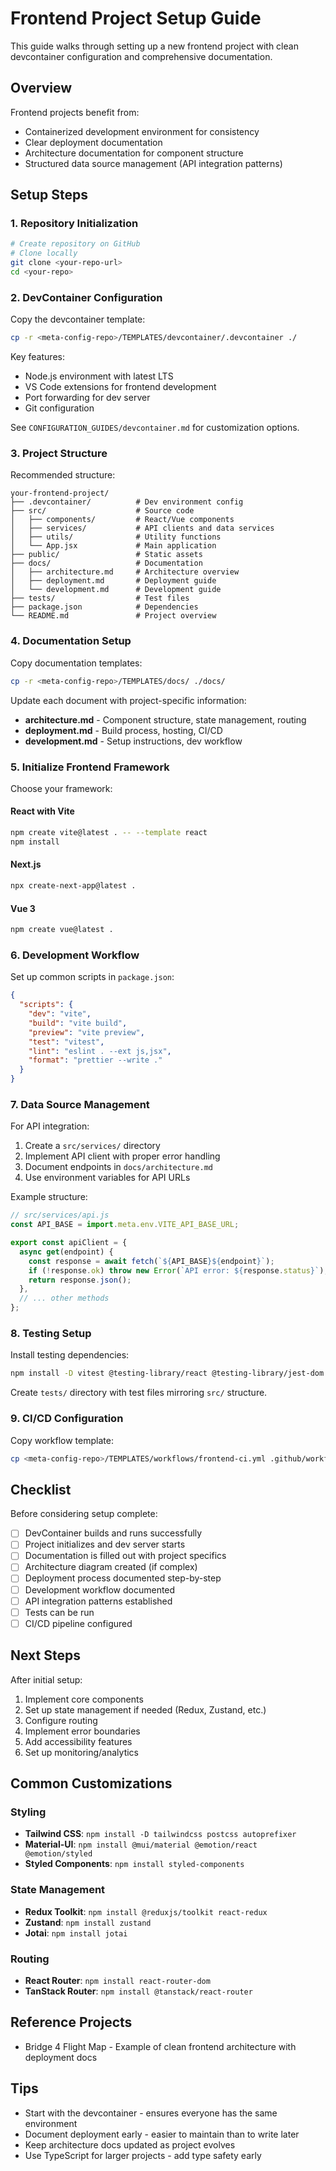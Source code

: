 # Frontend Project Setup Guide

This guide walks through setting up a new frontend project with clean devcontainer configuration and comprehensive documentation.

## Overview

Frontend projects benefit from:
- Containerized development environment for consistency
- Clear deployment documentation
- Architecture documentation for component structure
- Structured data source management (API integration patterns)

## Setup Steps

### 1. Repository Initialization

```bash
# Create repository on GitHub
# Clone locally
git clone <your-repo-url>
cd <your-repo>
```

### 2. DevContainer Configuration

Copy the devcontainer template:

```bash
cp -r <meta-config-repo>/TEMPLATES/devcontainer/.devcontainer ./
```

Key features:
- Node.js environment with latest LTS
- VS Code extensions for frontend development
- Port forwarding for dev server
- Git configuration

See `CONFIGURATION_GUIDES/devcontainer.md` for customization options.

### 3. Project Structure

Recommended structure:

```
your-frontend-project/
├── .devcontainer/          # Dev environment config
├── src/                    # Source code
│   ├── components/         # React/Vue components
│   ├── services/           # API clients and data services
│   ├── utils/              # Utility functions
│   └── App.jsx             # Main application
├── public/                 # Static assets
├── docs/                   # Documentation
│   ├── architecture.md     # Architecture overview
│   ├── deployment.md       # Deployment guide
│   └── development.md      # Development guide
├── tests/                  # Test files
├── package.json            # Dependencies
└── README.md               # Project overview
```

### 4. Documentation Setup

Copy documentation templates:

```bash
cp -r <meta-config-repo>/TEMPLATES/docs/ ./docs/
```

Update each document with project-specific information:
- **architecture.md** - Component structure, state management, routing
- **deployment.md** - Build process, hosting, CI/CD
- **development.md** - Setup instructions, dev workflow

### 5. Initialize Frontend Framework

Choose your framework:

#### React with Vite

```bash
npm create vite@latest . -- --template react
npm install
```

#### Next.js

```bash
npx create-next-app@latest .
```

#### Vue 3

```bash
npm create vue@latest .
```

### 6. Development Workflow

Set up common scripts in `package.json`:

```json
{
  "scripts": {
    "dev": "vite",
    "build": "vite build",
    "preview": "vite preview",
    "test": "vitest",
    "lint": "eslint . --ext js,jsx",
    "format": "prettier --write ."
  }
}
```

### 7. Data Source Management

For API integration:

1. Create a `src/services/` directory
2. Implement API client with proper error handling
3. Document endpoints in `docs/architecture.md`
4. Use environment variables for API URLs

Example structure:

```javascript
// src/services/api.js
const API_BASE = import.meta.env.VITE_API_BASE_URL;

export const apiClient = {
  async get(endpoint) {
    const response = await fetch(`${API_BASE}${endpoint}`);
    if (!response.ok) throw new Error(`API error: ${response.status}`);
    return response.json();
  },
  // ... other methods
};
```

### 8. Testing Setup

Install testing dependencies:

```bash
npm install -D vitest @testing-library/react @testing-library/jest-dom
```

Create `tests/` directory with test files mirroring `src/` structure.

### 9. CI/CD Configuration

Copy workflow template:

```bash
cp <meta-config-repo>/TEMPLATES/workflows/frontend-ci.yml .github/workflows/
```

## Checklist

Before considering setup complete:

- [ ] DevContainer builds and runs successfully
- [ ] Project initializes and dev server starts
- [ ] Documentation is filled out with project specifics
- [ ] Architecture diagram created (if complex)
- [ ] Deployment process documented step-by-step
- [ ] Development workflow documented
- [ ] API integration patterns established
- [ ] Tests can be run
- [ ] CI/CD pipeline configured

## Next Steps

After initial setup:

1. Implement core components
2. Set up state management if needed (Redux, Zustand, etc.)
3. Configure routing
4. Implement error boundaries
5. Add accessibility features
6. Set up monitoring/analytics

## Common Customizations

### Styling

- **Tailwind CSS**: `npm install -D tailwindcss postcss autoprefixer`
- **Material-UI**: `npm install @mui/material @emotion/react @emotion/styled`
- **Styled Components**: `npm install styled-components`

### State Management

- **Redux Toolkit**: `npm install @reduxjs/toolkit react-redux`
- **Zustand**: `npm install zustand`
- **Jotai**: `npm install jotai`

### Routing

- **React Router**: `npm install react-router-dom`
- **TanStack Router**: `npm install @tanstack/react-router`

## Reference Projects

- Bridge 4 Flight Map - Example of clean frontend architecture with deployment docs

## Tips

- Start with the devcontainer - ensures everyone has the same environment
- Document deployment early - easier to maintain than to write later
- Keep architecture docs updated as project evolves
- Use TypeScript for larger projects - add type safety early

